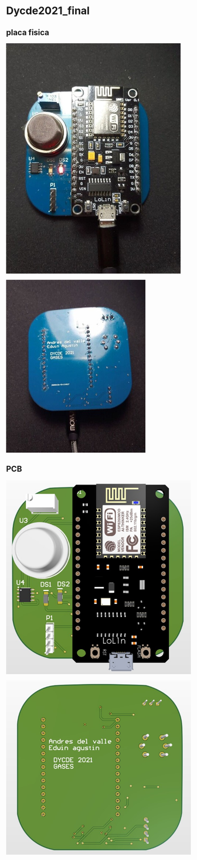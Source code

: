 # Dycde2021_final
## placa fisica
![alt text][logo1]

[logo1]: https://github.com/Adelvalle25/Dycde2021_final/blob/main/imagenes/fotoFinal1.jpg " Logo Title Text 2"

![alt text][logo]

[logo]: https://github.com/Adelvalle25/Dycde2021_final/blob/main/imagenes/fotoFinal2.jpg "Logo Title Text 2"

## PCB 
![alt text][logo3]

[logo3]: https://github.com/Adelvalle25/Dycde2021_final/blob/main/imagenes/pcb1.jpg

![alt text][logo4]

[logo4]:https://github.com/Adelvalle25/Dycde2021_final/blob/main/imagenes/pcb2.jpg
